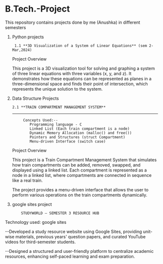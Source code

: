 # B.Tech.-Project
This repository contains projects done by me (Anushka) in different semesters


1. Python projects

        1.1 **3D Visualization of a System of Linear Equations** (sem 2- Mar,2024)

    Project Overview
    
    This project is a 3D visualization tool for solving and graphing a system of three linear equations with three variables (x, y, and z). 
    It demonstrates how these equations can be represented as planes in a three-dimensional space and finds their point of intersection, which represents the unique solution to the system.

2. Data Structure Projects
   

       2.1 **TRAIN COMPARTMENT MANAGEMENT SYSTEM**
   --------------------------------------------------
            Concepts Used:--
               Programming language - C
               Linked List (Each train compartment is a node)
               Dynamic Memory Allocation (malloc() and free())
               Pointers and Structures (struct Compartment)
               Menu-driven Interface (switch case)
   
   Project Overview
    
      This project is a Train Compartment Management System that simulates how train compartments can be added, removed, swapped, and displayed using a linked list. 
        Each compartment is represented as a node in a linked list, where compartments are connected in sequence like a real train.
        
   The project provides a menu-driven interface that allows the user to perform various operations on the train compartments dynamically.

3. google sites project
   
           STUDYWORLD – SEMESTER 3 RESOURCE HUB

Technology used: google sites

 --Developed a study resource website using Google Sites,
 providing unit-wise materials, previous years' question papers,
 and curated YouTube videos for third-semester students.
 
 --Designed a structured and user-friendly platform to centralize
 academic resources, enhancing self-paced learning and exam
 preparation.
